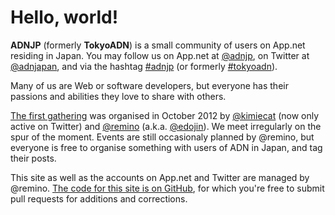 # Hello, world!

**ADNJP** (formerly **TokyoADN**) is a small community of users on App.net residing in Japan. You may follow us on App.net at [@adnjp][adnjp], on Twitter at [@adnjapan][adnjapan], and via the hashtag [#adnjp][hadnjp] (or formerly [#tokyoadn][tokyoadn]).

Many of us are Web or software developers, but everyone has their passions and abilities they love to share with others.

[The first gathering][first] was organised in October 2012 by [@kimiecat][kimiecat] (now only active on Twitter) and [@remino][remino] (a.k.a. [@edojin][edojin]). We meet irregularly on the spur of the moment. Events are still occasionaly planned by @remino, but everyone is free to organise something with users of ADN in Japan, and tag their posts.

This site as well as the accounts on App.net and Twitter are managed by @remino. [The code for this site is on GitHub][github], for which you're free to submit pull requests for additions and corrections.

[adnjapan]: https://twitter.com/adnjapan
[adnjp]: https://alpha.app.net/adnjp
[edojin]: https://alpha.app.net/edojin
[first]: https://remino.net/first-tokyo-app-net-meetup/
[github]: https://github.com/adnjp/adnjp.github.io
[hadnjp]: https://alpha.app.net/hashtags/adnjp
[kimiecat]: https://alpha.app.net/kimiecat
[remino]: https://alpha.app.net/remino
[tokyoadn]: https://alpha.app.net/hashtags/tokyoadn

